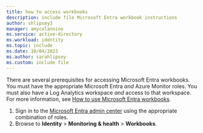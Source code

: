 ```yaml
---
title: how to access workbooks
description: include file Microsoft Entra workbook instructions
author: shlipsey3
manager: amycolannino
ms.service: active-directory
ms.workload: identity
ms.topic: include
ms.date: 10/04/2023
ms.author: sarahlipsey
ms.custom: include file
---
```


There are several prerequisites for accessing Microsoft Entra workbooks. You must have the appropriate Microsoft Entra *and* Azure Monitor roles. You must also have a Log Analytics workspace *and* access to that workspace. For more information, see [How to use Microsoft Entra workbooks](~/identity/monitoring-health/howto-use-workbooks.md#prerequisites).

1. Sign in to the [Microsoft Entra admin center](https://entra.microsoft.com) using the appropriate combination of roles.
1. Browse to **Identity** > **Monitoring & health** > **Workbooks**.